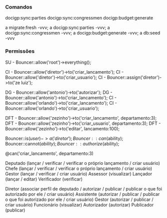 ### Comandos

docigp:sync:parties
docigp:sync:congressmen
docigp:budget:generate

a migrate:fresh -vvv; a docigp:sync:parties -vvv; a docigp:sync:congressmen -vvv; a docigp:budget:generate -vvv; a db:seed -vvv

### Permissões

SU - Bouncer::allow('root')->everything();

CI - Bouncer::allow('diretor')->to('criar_lancamento');
CI - Bouncer::allow('diretor')->to('criar_usuario');
CI - Bouncer::assign('diretor')->to('ze luiz');

DG - Bouncer::allow('antonio')->to('autorizar');
DG - Bouncer::allow('antonio')->to('criar_lancamento');
CI - Bouncer::allow('orlando')->to('criar_lancamento');
CI - Bouncer::allow('orlando')->to('criar_usuario');

DFT - Bouncer::allow('zezinho')->to('criar_lancamento', departamento:3);
DFT - Bouncer::allow('zezinho')->to('criar_usuario', departamento:3);
DFT - Bouncer::allow('zezinho')->to('editar', lancamento:100);

Bouncer::is($user)->a('diretor');
Bouncer::can($ability);
Bouncer::cannot($ability);
Bouncer::authorize($ability);

@can('criar_lancamento', departamento:3)

Deputado (lançar / verificar / verificar o próprio lançamento / criar usuário)
Chefe (lançar / verificar / verificar o próprio lançamento / criar usuário)
Gestor (lançar / verificar / criar usuário)
Assessor (visualizar)
Lançador (lançar / editar)
Verificador (verificar)

Diretor (associar perfil de deputado / autorizar / publicar / publicar o que foi autorizado por ele / criar usuário)
Assistente (autorizar / publicar / publicar o que foi autorizado por ele / criar usuário)
Gestor (autorizar / publicar / criar usuário)
Funcionário (visualizar)
Autorizador (autorizar)
Publicador (publicar)
